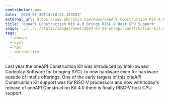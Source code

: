 ```yaml
---
contributor: max
date: '2024-07-30T14:10:22.153253'
external_url: https://www.phoronix.com/news/oneAPI-Construction-Kit-4.0
title: 'oneAPI Construction Kit 4.0 Brings RISC-V Host CPU Support'
image: ../../../static/images/news/2024-07-30-oneapi-construction-kit.webp
tags:
  - oneapi
  - sycl
  - hpc
  - portability
---
```


Last year the oneAPI Construction Kit was introduced by Intel-owned Codeplay Software 
for bringing SYCL to new hardware even for hardware outside of Intel's offerings. One 
of the early targets of this oneAPI Construction Kit support was for RISC-V processors 
and now with today's release of oneAPI Construction Kit 4.0 there is finally RISC-V host CPU support.
